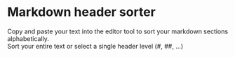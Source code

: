 # Markdown header sorter

Copy and paste your text into the editor tool to sort your markdown sections alphabetically.  
Sort your entire text or select a single header level (#, ##, ...)

